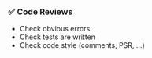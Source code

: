 ### ✅ Code Reviews

- Check obvious errors
- Check tests are written
- Check code style (comments, PSR, ...)
